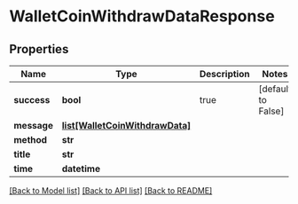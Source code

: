 # WalletCoinWithdrawDataResponse

## Properties
Name | Type | Description | Notes
------------ | ------------- | ------------- | -------------
**success** | **bool** | true | [default to False]
**message** | [**list[WalletCoinWithdrawData]**](WalletCoinWithdrawData.md) |  | 
**method** | **str** |  | 
**title** | **str** |  | 
**time** | **datetime** |  | 

[[Back to Model list]](../README.md#documentation-for-models) [[Back to API list]](../README.md#documentation-for-api-endpoints) [[Back to README]](../README.md)


